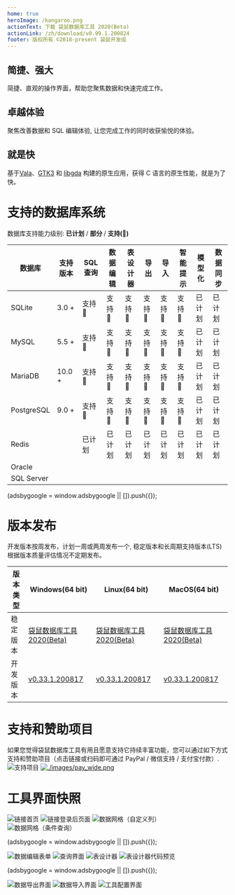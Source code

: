 ```yaml
---
home: true
heroImage: /kangaroo.png
actionText: 下载 袋鼠数据库工具 2020(Beta)
actionLink: /zh/download/v0.99.1.200824
footer: 版权所有 ©2018-present 袋鼠开发组
---
```


<div style="text-align: center">
  <Bit/>
</div>

<div class="features">
  <div class="feature">
    <h2>简捷、强大</h2>
    <p>简捷、直观的操作界面，帮助您聚焦数据和快速完成工作。</p>
  </div>
  <div class="feature">
    <h2>卓越体验</h2>
    <p>聚焦改善数据和 SQL 编辑体验, 让您完成工作的同时收获愉悦的体验。</p>
  </div>
  <div class="feature">
    <h2>就是快</h2>
    <p>基于<a target="_blank" href="https://gitlab.gnome.org/GNOME/vala">Vala</a>、<a target="_blank" href="https://www.gtk.org/">GTK3</a> 和 <a target="_blank" href="https://gitlab.gnome.org/GNOME/libgda">libgda</a> 构建的原生应用，获得 C 语言的原生性能，就是为了快。</p>
  </div>
</div>

# 支持的数据库系统
数据库支持能力级别: __已计划__ / __部分__ / __支持(:100:)__

| 数据库       | 支持版本 | SQL 查询     | 数据编辑   | 表设计器  | 导出    | 导入    | 智能提示      | 模型化 | 数据同步 |
|-------------|---------|--------------|------------|----------|---------|--------|---------------|-------|---------|
| SQLite      | 3.0 +   | 支持:100: | 支持:100: | 支持:100: | 支持:100: | 支持:100: | 支持:100: | 已计划  | 已计划 |
| MySQL       | 5.5 +   | 支持:100: | 支持:100: | 支持:100: | 支持:100: | 支持:100: | 支持:100: | 已计划  | 已计划 |
| MariaDB     | 10.0 +  | 支持:100: | 支持:100: | 支持:100: | 支持:100: | 支持:100: | 支持:100: | 已计划  | 已计划 |
| PostgreSQL  | 9.0 +   | 支持:100: | 支持:100: | 支持:100: | 支持:100: | 支持:100: | 支持:100: | 已计划  | 已计划 |
| Redis       |         | 已计划   | 已计划   | 已计划   | 已计划   | 已计划   | 已计划   | 已计划  | 已计划 |
| Oracle      |         |           |           |           |           |           |           |          |         |
| SQL Server  |         |           |           |           |           |           |           |          |         |


<div>
    <script2 type="text/javascript" async="true" src="https://pagead2.googlesyndication.com/pagead/js/adsbygoogle.js" />
    <ins class="adsbygoogle"
        style="display:block; text-align:center;"
        data-ad-layout="in-article"
        data-ad-format="fluid"
        data-ad-client="ca-pub-3975819313740938"
        data-ad-slot="6760827895"></ins>
    <script2 type="text/javascript">
        (adsbygoogle = window.adsbygoogle || []).push({});
    </script2>
</div>


# 版本发布
开发版本按周发布，计划一周或两周发布一个, 稳定版本和长周期支持版本(LTS) 根据版本质量评估情况不定期发布。

| 版本类型    | Windows(64 bit)   | Linux(64 bit)   | MacOS(64 bit)   |
|-------------|-------------------|-------------------|-----------------|
| 稳定版本 | [袋鼠数据库工具 2020(Beta)](./download/v0.99.1.200824) | [袋鼠数据库工具 2020(Beta)](./download/v0.99.1.200824) | [袋鼠数据库工具 2020(Beta)](./download/v0.99.1.200824) |
| 开发版本 | [v0.33.1.200817](./download/v0.33.1.200817) | [v0.33.1.200817](./download/v0.33.1.200817) | [v0.33.1.200817](./download/v0.33.1.200817) |


# 支持和赞助项目
如果您觉得袋鼠数据库工具有用且愿意支持它持续丰富功能，您可以通过如下方式支持和赞助项目（点击链接或扫码即可通过 PayPal / 微信支持 / 支付宝付款）.<br/>
![支持项目](./images/pay_wide.png) [![./images/pay_wide.png](./images/buymeacoffee.png)](https://www.buymeacoffee.com/dbkangaroo) 


# 工具界面快照
![链接首页](./images/kangaroo-start.png)
![链接登录后页面](./images/kangaroo-tools.png)
![数据网格（自定义列）](./images/kangaroo-grid.png)
![数据网格（条件查询）](./images/kangaroo-grid2.png)

<div>
    <script2 type="text/javascript" async="true" src="https://pagead2.googlesyndication.com/pagead/js/adsbygoogle.js" />
    <ins class="adsbygoogle"
        style="display:block; text-align:center;"
        data-ad-layout="in-article"
        data-ad-format="fluid"
        data-ad-client="ca-pub-3975819313740938"
        data-ad-slot="6760827895"></ins>
    <script2 type="text/javascript">
        (adsbygoogle = window.adsbygoogle || []).push({});
    </script2>
</div>

![数据编辑表单](./images/kangaroo-form.png)
![查询界面](./images/kangaroo-query.png)
![表设计器](./images/kangaroo-designer.png)
![表设计器代码预览](./images/kangaroo-designer2.png)

<div>
    <script2 type="text/javascript" async="true" src="https://pagead2.googlesyndication.com/pagead/js/adsbygoogle.js" />
    <ins class="adsbygoogle"
        style="display:block; text-align:center;"
        data-ad-layout="in-article"
        data-ad-format="fluid"
        data-ad-client="ca-pub-3975819313740938"
        data-ad-slot="6760827895"></ins>
    <script2 type="text/javascript">
        (adsbygoogle = window.adsbygoogle || []).push({});
    </script2>
</div>

![数据导出界面](./images/kangaroo-export.png)
![数据导入界面](./images/kangaroo-import.png)
![工具配置界面](./images/kangaroo-setting.png)
